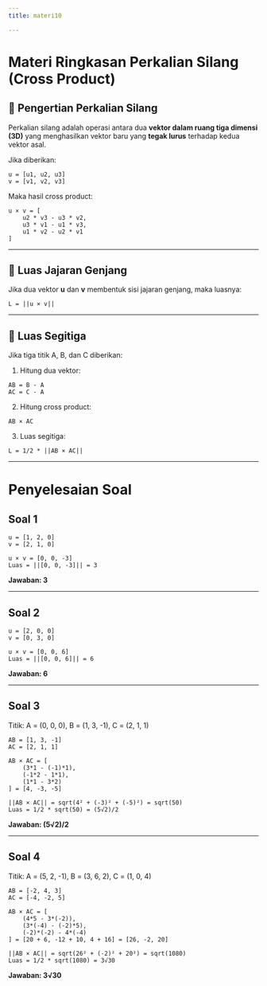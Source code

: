 ```yaml
---
title: materi10

---
```



# Materi Ringkasan Perkalian Silang (Cross Product)

## 🔹 Pengertian Perkalian Silang
Perkalian silang adalah operasi antara dua **vektor dalam ruang tiga dimensi (3D)** yang menghasilkan vektor baru yang **tegak lurus** terhadap kedua vektor asal.

Jika diberikan:

```
u = [u1, u2, u3]
v = [v1, v2, v3]
```

Maka hasil cross product:

```
u × v = [
    u2 * v3 - u3 * v2,
    u3 * v1 - u1 * v3,
    u1 * v2 - u2 * v1
]
```

---

## 🔹 Luas Jajaran Genjang
Jika dua vektor **u** dan **v** membentuk sisi jajaran genjang, maka luasnya:

```
L = ||u × v||
```

---

## 🔹 Luas Segitiga
Jika tiga titik A, B, dan C diberikan:

1. Hitung dua vektor:
```
AB = B - A
AC = C - A
```

2. Hitung cross product:
```
AB × AC
```

3. Luas segitiga:
```
L = 1/2 * ||AB × AC||
```

---

#  Penyelesaian Soal

## Soal 1
```
u = [1, 2, 0]
v = [2, 1, 0]

u × v = [0, 0, -3]
Luas = ||[0, 0, -3]|| = 3
```
 **Jawaban: 3**

---

## Soal 2
```
u = [2, 0, 0]
v = [0, 3, 0]

u × v = [0, 0, 6]
Luas = ||[0, 0, 6]|| = 6
```
 **Jawaban: 6**

---

## Soal 3
Titik: A = (0, 0, 0), B = (1, 3, -1), C = (2, 1, 1)

```
AB = [1, 3, -1]
AC = [2, 1, 1]

AB × AC = [
    (3*1 - (-1)*1),
    (-1*2 - 1*1),
    (1*1 - 3*2)
] = [4, -3, -5]

||AB × AC|| = sqrt(4² + (-3)² + (-5)²) = sqrt(50)
Luas = 1/2 * sqrt(50) = (5√2)/2
```
 **Jawaban: (5√2)/2**

---

## Soal 4
Titik: A = (5, 2, -1), B = (3, 6, 2), C = (1, 0, 4)

```
AB = [-2, 4, 3]
AC = [-4, -2, 5]

AB × AC = [
    (4*5 - 3*(-2)),
    (3*(-4) - (-2)*5),
    (-2)*(-2) - 4*(-4)
] = [20 + 6, -12 + 10, 4 + 16] = [26, -2, 20]

||AB × AC|| = sqrt(26² + (-2)² + 20²) = sqrt(1080)
Luas = 1/2 * sqrt(1080) = 3√30
```
 **Jawaban: 3√30**

